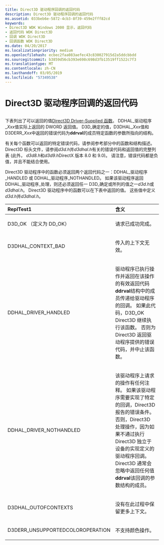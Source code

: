 ```yaml
---
title: Direct3D 驱动程序回调的返回代码
description: Direct3D 驱动程序回调的返回代码
ms.assetid: 033beb6e-5872-4cb3-8f39-459e2fff82cd
keywords:
- Direct3D WDK Windows 2000 显示，返回代码
- 返回代码 WDK Direct3D
- 回调 WDK Direct3D
- 回调函数 WDK Direct3D
ms.date: 04/20/2017
ms.localizationpriority: medium
ms.openlocfilehash: ecbec2faa083aefec43c830027915d2a5ddcbbdd
ms.sourcegitcommit: b3859d56cb393e698c698d3fb13519ff1522c7f3
ms.translationtype: MT
ms.contentlocale: zh-CN
ms.lasthandoff: 03/05/2019
ms.locfileid: "57349538"
---
```

# <a name="return-codes-for-direct3d-driver-callbacks"></a>Direct3D 驱动程序回调的返回代码


## <span id="ddk_return_codes_for_direct3d_driver_callbacks_gg"></span><span id="DDK_RETURN_CODES_FOR_DIRECT3D_DRIVER_CALLBACKS_GG"></span>


下表列出了可以返回的值[Direct3D Driver-Supplied 函数](https://msdn.microsoft.com/library/windows/hardware/ff552859)。 DDHAL\_驱动程序\_*Xxx*值实际上返回的 DWORD 返回值。 D3D\_确定的值，D3DHAL\_*Xxx*值和 D3DERR\_*Xxx*中返回的错误代码为**ddrval**的成员特定函数的参数所指向的结构。

有关每个函数可以返回的特定错误代码，请参阅参考部分中的函数和结构描述。 Direct3D 标头文件，请参阅*d3d.h*并*d3dhal.h*有关的错误代码和返回值的完整列表 (此外， *d3d8.h*和*d3d9.h*DirectX 版本 8.0 和 9.0)。 请注意，错误代码都是负值，并且不能结合使用。

Direct3D 驱动程序中的函数必须返回两个返回代码之一：DDHAL\_驱动程序\_HANDLED 或 DDHAL\_驱动程序\_NOTHANDLED。 如果该驱动程序返回 DDHAL\_驱动程序\_处理，则还必须返回任一 D3D\_确定或所列的值之一*d3d.h*或*d3dhal.h*。 Direct3D 驱动程序中的函数可以在下表中返回的值。 这些值中定义*d3d.h*并*d3dhal.h*。

<table>
<colgroup>
<col width="50%" />
<col width="50%" />
</colgroup>
<thead>
<tr class="header">
<th align="left">ReplTest1</th>
<th align="left">含义</th>
</tr>
</thead>
<tbody>
<tr class="odd">
<td align="left"><p>D3D_OK （定义为 DD_OK）</p></td>
<td align="left"><p>请求已成功完成。</p></td>
</tr>
<tr class="even">
<td align="left"><p>D3DHAL_CONTEXT_BAD</p></td>
<td align="left"><p>传入的上下文无效。</p></td>
</tr>
<tr class="odd">
<td align="left"><p>DDHAL_DRIVER_HANDLED</p></td>
<td align="left"><p>驱动程序已执行操作并返回在该操作的有效返回代码<strong>ddrval</strong>结构中的成员传递给驱动程序的回调。 如果此代码，D3D_OK Direct3D 继续执行该函数。 否则为 Direct3D 返回驱动程序提供的错误代码，并中止该函数。</p></td>
</tr>
<tr class="even">
<td align="left"><p>DDHAL_DRIVER_NOTHANDLED</p></td>
<td align="left"><p>该驱动程序上请求的操作有任何注释。 如果该驱动程序需要实现了特定的回调，Direct3D 报告的错误条件。 否则，Direct3D 处理操作，因为如果不通过执行 Direct3D 独立于设备的实现定义的驱动程序回调。 Direct3D 通常会忽略中返回任何值<strong>ddrval</strong>该回调的参数结构的成员。</p></td>
</tr>
<tr class="odd">
<td align="left"><p>D3DHAL_OUTOFCONTEXTS</p></td>
<td align="left"><p>没有在此过程中保留更多上下文。</p></td>
</tr>
<tr class="even">
<td align="left"><p>D3DERR_UNSUPPORTEDCOLOROPERATION</p></td>
<td align="left"><p>不支持颜色操作。</p></td>
</tr>
</tbody>
</table>

 

 

 





